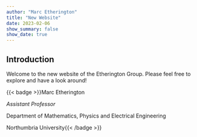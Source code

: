 ```yaml
---
author: "Marc Etherington"
title: "New Website"
date: 2023-02-06
show_summary: false 
show_date: true
---
```


## Introduction

Welcome to the new website of the Etherington Group. Please feel free to explore and have a look around!

{{< badge >}}Marc Etherington

*Assistant Professor*

Department of Mathematics, Physics and Electrical Engineering

Northumbria University{{< /badge >}}
